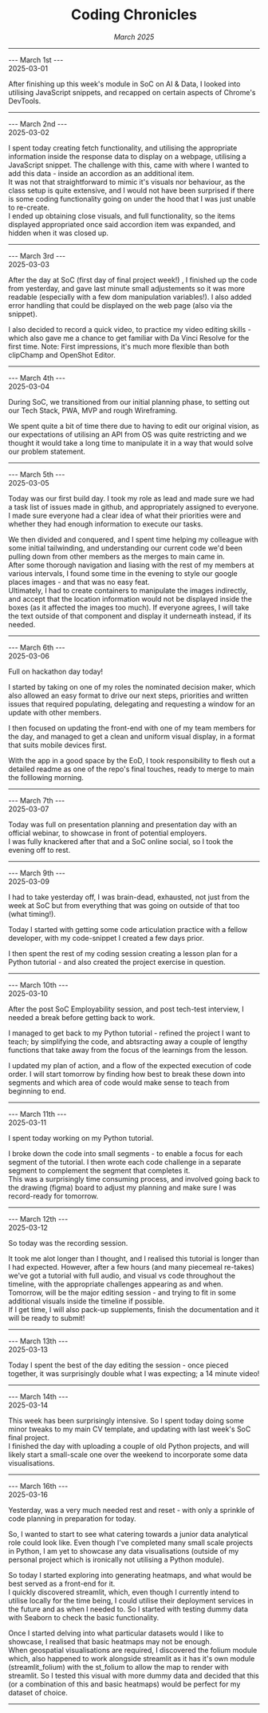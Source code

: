 <h1 align = "center"> Coding Chronicles </h1>
 <div align = "center"><i> March 2025 </i></div>

 ------------

--- March 1st ---  
2025-03-01

After finishing up this week's module in SoC on AI & Data, I looked into utilising JavaScript snippets, and recapped on certain aspects of Chrome's DevTools.  

------------ 

--- March 2nd ---  
2025-03-02

I spent today creating fetch functionality, and utilising the appropriate information inside the response data to display on a webpage, utilising a JavaScript snippet.  The challenge with this, came with where I wanted to add this data - inside an accordion as an additional item.  
It was not that straightforward to mimic it's visuals nor behaviour, as the class setup is quite extensive, and I would not have been surprised if there is some coding functionality going on under the hood that I was just unable to re-create.  
I ended up obtaining close visuals, and full functionality, so the items displayed appropriated once said accordion item was expanded, and hidden when it was closed up.  

------------ 

--- March 3rd ---  
2025-03-03

After the day at SoC (first day of final project week!) , I finished up the code from yesterday, and gave last minute small adjustements so it was more readable (especially with a few dom manipulation variables!). I also added error handling that could be displayed on the web page (also via the snippet).   
  
I also decided to record a quick video, to practice my video editing skills - which also gave me a chance to get familiar with Da Vinci Resolve for the first time.  Note: First impressions, it's much more flexible than both clipChamp and OpenShot Editor.  

------------ 

--- March 4th ---  
2025-03-04  

During SoC, we transitioned from our initial planning phase, to setting out our Tech Stack, PWA, MVP and rough Wireframing.  

We spent quite a bit of time there due to having to edit our original vision, as our expectations of utilising an API from OS was quite restricting and we thought it would take a long time to manipulate it in a way that would solve our problem statement.  

------------ 

--- March 5th ---  
2025-03-05  

Today was our first build day. I took my role as lead and made sure we had a task list of issues made in github, and appropriately assigned to everyone.  I made sure everyone had a clear idea of what their priorities were and whether they had enough information to execute our tasks.  

We then divided and conquered, and I spent time helping my colleague with some initial tailwinding, and understanding our current code we'd been pulling down from other members as the merges to main came in.  
After some thorough navigation and liasing with the rest of my members at various intervals, I found some time in the evening to style our google places images - and that was no easy feat.  
Ultimately, I had to create containers to manipulate the images indirectly, and accept that the location information would not be displayed inside the boxes (as it affected the images too much). If everyone agrees, I will take the text outside of that component and display it underneath instead, if its needed.   

------------ 

--- March 6th ---  
2025-03-06

Full on hackathon day today!  

I started by taking on one of my roles the nominated decision maker, which also allowed an easy format to drive our next steps, priorities and written issues that required populating, delegating and requesting a window for an update with other members.  

I then focused on updating the front-end with one of my team members for the day, and managed to get a clean and uniform visual display, in a format that suits mobile devices first.  

With the app in a good space by the EoD, I took responsibility to flesh out a detailed readme as one of the repo's final touches, ready to merge to main the folllowing morning.  

------------ 

--- March 7th ---  
2025-03-07  

Today was full on presentation planning and presentation day with an official webinar, to showcase in front of potential employers.  
I was fully knackered after that and a SoC online social, so I took the evening off to rest.  

------------ 

--- March 9th ---  
2025-03-09

I had to take yesterday off, I was brain-dead, exhausted, not just from the week at SoC but from everything that was going on outside of that too (what timing!).  

Today I started with getting some code articulation practice with a fellow developer, with my code-snippet I created a few days prior.  

I then spent the rest of my coding session creating a lesson plan for a Python tutorial - and also created the project exercise in question. 

------------ 

--- March 10th ---  
2025-03-10

After the post SoC Employability session, and post tech-test interview, I needed a break before getting back to work.  

I managed to get back to my Python tutorial - refined the project I want to teach; by simplifying the code, and abtsracting away a couple of lengthy functions that take away from the focus of the learnings from the lesson. 

I updated my plan of action, and a flow of the expected execution of code order. I will start tomorrow by finding how best to break these down into segments and which area of code would make sense to teach from beginning to end.  

------------ 

--- March 11th ---  
2025-03-11 

I spent today working on my Python tutorial.  

I broke down the code into small segments - to enable a focus for each segment of the tutorial.  I then wrote each code challenge in a separate segment to complement the segment that completes it.  
This was a surprisingly time consuming process, and involved going back to the drawing (figma) board to adjust my planning and make sure I was record-ready for tomorrow.  

------------ 

--- March 12th ---  
2025-03-12

So today was the recording session.  

It took me alot longer than I thought, and I realised this tutorial is longer than I had expected. However, after a few hours (and many piecemeal re-takes) we've got a tutorial with full audio, and visual vs code throughout the timeline, with the appropriate challenges appearing as and when.  
Tomorrow, will be the major editing session - and trying to fit in some additional visuals inside the timeline if possible.  
If I get time, I will also pack-up supplements, finish the documentation and it will be ready to submit!  

------------  

--- March 13th ---  
2025-03-13

Today I spent the best of the day editing the session - once pieced together, it was surprisingly double what I was expecting; a 14 minute video! 

------------  

--- March 14th ---  
2025-03-14

This week has been surprisingly intensive. So I spent today doing some minor tweaks to my main CV template, and updating with last week's SoC final project.  
I finished the day with uploading a couple of old Python projects, and will likely start a small-scale one over the weekend to incorporate some data visualisations.  

------------  

--- March 16th ---  
2025-03-16

Yesterday, was a very much needed rest and reset - with only a sprinkle of code planning in preparation for today.  

So, I wanted to start to see what catering towards a junior data analytical role could look like. Even though I've completed many small scale projects in Python, I am yet to showcase any data visualisations (outside of my personal project which is ironically not utilising a Python module).  

So today I started exploring into generating heatmaps, and what would be best served as a front-end for it.  
I quickly discovered streamlit, which, even though I currently intend to utilise locally for the time being, I could utilise their deployment services in the future and as when I needed to.  So I started with testing dummy data with Seaborn to check the basic functionality.  

Once I started delving into what particular datasets would I like to showcase, I realised that basic heatmaps may not be enough.   
When geospatial visualisations are required, I discovered the folium module which, also happened to work alongside streamlit as it has it's own module (streamlit_folium) with the st_folium to allow the map to render with streamlit.  So I tested this visual with more dummy data and decided that this (or a combination of this and basic heatmaps) would be perfect for my dataset of choice.  
  
------------  
